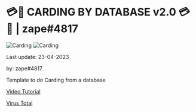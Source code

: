 # 💳💸 CARDING BY DATABASE v2.0 💳💸 | zape#4817

![Carding](https://cdn.discordapp.com/attachments/1097102975412998215/1099737338734727189/image.png)
![Carding](https://cdn.discordapp.com/attachments/1097102975412998215/1099737338977976340/image.png)

Last update: 23-04-2023

by: zape#4817

Template to do Carding from a database

[Video Tutorial](https://www.youtube.com/watch?v=YhqR9x1gIa4)

[Virus Total](https://www.virustotal.com/gui/file-analysis/YjI3ZmJmNGZmNTg3MmJjYTcxNzk5NmY2YjBkNGU4Zjk6MTY4MjI2OTY0OA==)
